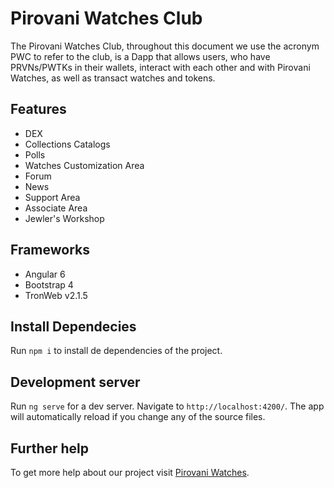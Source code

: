 # Pirovani Watches Club

The Pirovani Watches Club, throughout this document we use the acronym PWC to refer to the club, is a Dapp that allows users, who have PRVNs/PWTKs in their wallets, interact with each other and with Pirovani Watches, as well as transact watches and tokens.

## Features

- DEX
- Collections Catalogs
- Polls
- Watches Customization Area
- Forum
- News
- Support Area
- Associate Area
- Jewler's Workshop

## Frameworks

- Angular 6
- Bootstrap 4
- TronWeb v2.1.5

## Install Dependecies

Run `npm i` to install de dependencies of the project. 

## Development server

Run `ng serve` for a dev server. Navigate to `http://localhost:4200/`. The app will automatically reload if you change any of the source files.

## Further help

To get more help about our project visit [Pirovani Watches](https://pirovaniwatches.com).
